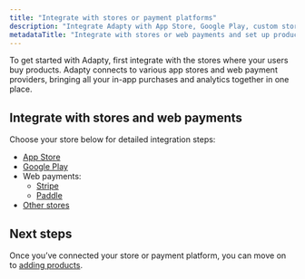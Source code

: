 ```yaml
---
title: "Integrate with stores or payment platforms"
description: "Integrate Adapty with App Store, Google Play, custom stores, Stripe, and Paddle."
metadataTitle: "Integrate with stores or web payments and set up products | Adapty Docs"
---
```


To get started with Adapty, first integrate with the stores where your users buy products. Adapty connects to various app stores and web payment providers, bringing all your in-app purchases and analytics together in one place.


## Integrate with stores and web payments

Choose your store below for detailed integration steps:

- <a href="https://adapty.io/docs/initial-ios" target="_blank" rel="noopener noreferrer">App Store</a>
- <a href="https://adapty.io/docs/initial-android" target="_blank" rel="noopener noreferrer">Google Play</a>
- Web payments:
  - <a href="https://adapty.io/docs/stripe" target="_blank" rel="noopener noreferrer">Stripe</a>
  - <a href="https://adapty.io/docs/paddle" target="_blank" rel="noopener noreferrer">Paddle</a>
- <a href="https://adapty.io/docs/custom-store" target="_blank" rel="noopener noreferrer">Other stores</a>

## Next steps

Once you’ve connected your store or payment platform, you can move on to [adding products](quickstart-products.md).
